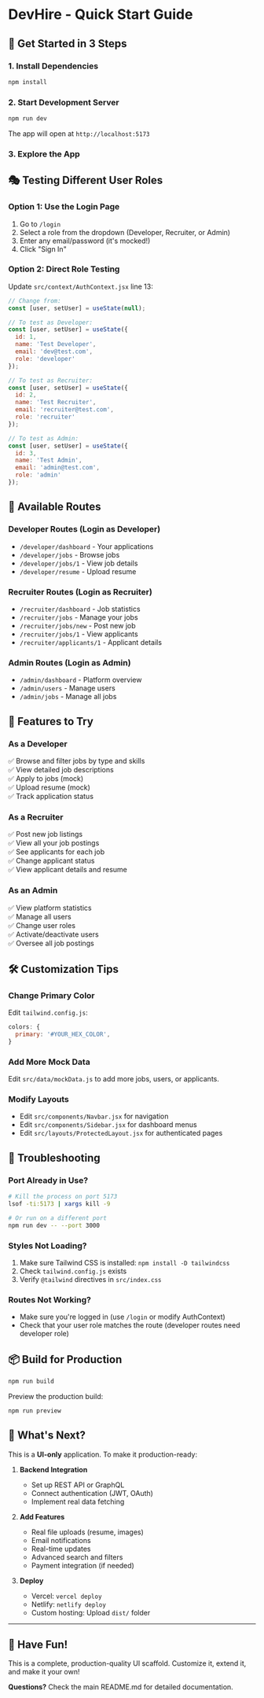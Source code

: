 # DevHire - Quick Start Guide

## 🚀 Get Started in 3 Steps

### 1. Install Dependencies
```bash
npm install
```

### 2. Start Development Server
```bash
npm run dev
```

The app will open at `http://localhost:5173`

### 3. Explore the App

## 🎭 Testing Different User Roles

### Option 1: Use the Login Page
1. Go to `/login`
2. Select a role from the dropdown (Developer, Recruiter, or Admin)
3. Enter any email/password (it's mocked!)
4. Click "Sign In"

### Option 2: Direct Role Testing
Update `src/context/AuthContext.jsx` line 13:

```javascript
// Change from:
const [user, setUser] = useState(null);

// To test as Developer:
const [user, setUser] = useState({
  id: 1,
  name: 'Test Developer',
  email: 'dev@test.com',
  role: 'developer'
});

// To test as Recruiter:
const [user, setUser] = useState({
  id: 2,
  name: 'Test Recruiter',
  email: 'recruiter@test.com',
  role: 'recruiter'
});

// To test as Admin:
const [user, setUser] = useState({
  id: 3,
  name: 'Test Admin',
  email: 'admin@test.com',
  role: 'admin'
});
```

## 📱 Available Routes

### Developer Routes (Login as Developer)
- `/developer/dashboard` - Your applications
- `/developer/jobs` - Browse jobs
- `/developer/jobs/1` - View job details
- `/developer/resume` - Upload resume

### Recruiter Routes (Login as Recruiter)
- `/recruiter/dashboard` - Job statistics
- `/recruiter/jobs` - Manage your jobs
- `/recruiter/jobs/new` - Post new job
- `/recruiter/jobs/1` - View applicants
- `/recruiter/applicants/1` - Applicant details

### Admin Routes (Login as Admin)
- `/admin/dashboard` - Platform overview
- `/admin/users` - Manage users
- `/admin/jobs` - Manage all jobs

## 🎨 Features to Try

### As a Developer
✅ Browse and filter jobs by type and skills  
✅ View detailed job descriptions  
✅ Apply to jobs (mock)  
✅ Upload resume (mock)  
✅ Track application status  

### As a Recruiter
✅ Post new job listings  
✅ View all your job postings  
✅ See applicants for each job  
✅ Change applicant status  
✅ View applicant details and resume  

### As an Admin
✅ View platform statistics  
✅ Manage all users  
✅ Change user roles  
✅ Activate/deactivate users  
✅ Oversee all job postings  

## 🛠️ Customization Tips

### Change Primary Color
Edit `tailwind.config.js`:
```javascript
colors: {
  primary: '#YOUR_HEX_COLOR',
}
```

### Add More Mock Data
Edit `src/data/mockData.js` to add more jobs, users, or applicants.

### Modify Layouts
- Edit `src/components/Navbar.jsx` for navigation
- Edit `src/components/Sidebar.jsx` for dashboard menus
- Edit `src/layouts/ProtectedLayout.jsx` for authenticated pages

## 🐛 Troubleshooting

### Port Already in Use?
```bash
# Kill the process on port 5173
lsof -ti:5173 | xargs kill -9

# Or run on a different port
npm run dev -- --port 3000
```

### Styles Not Loading?
1. Make sure Tailwind CSS is installed: `npm install -D tailwindcss`
2. Check `tailwind.config.js` exists
3. Verify `@tailwind` directives in `src/index.css`

### Routes Not Working?
- Make sure you're logged in (use `/login` or modify AuthContext)
- Check that your user role matches the route (developer routes need developer role)

## 📦 Build for Production

```bash
npm run build
```

Preview the production build:
```bash
npm run preview
```

## 🎯 What's Next?

This is a **UI-only** application. To make it production-ready:

1. **Backend Integration**
   - Set up REST API or GraphQL
   - Connect authentication (JWT, OAuth)
   - Implement real data fetching

2. **Add Features**
   - Real file uploads (resume, images)
   - Email notifications
   - Real-time updates
   - Advanced search and filters
   - Payment integration (if needed)

3. **Deploy**
   - Vercel: `vercel deploy`
   - Netlify: `netlify deploy`
   - Custom hosting: Upload `dist/` folder

---

## 🎉 Have Fun!

This is a complete, production-quality UI scaffold. Customize it, extend it, and make it your own!

**Questions?** Check the main README.md for detailed documentation.

